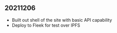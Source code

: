 ## 20211206

* Built out shell of the site with basic API capability
* Deploy to Fleek for test over IPFS